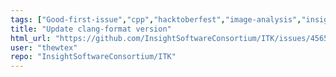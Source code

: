 ```yaml
---
tags: ["Good-first-issue","cpp","hacktoberfest","image-analysis","insight-toolkit","itk","medical-imaging","numfocus","open-science","open-source","python","reproducible-research","scientific-computing","typeInfrastructure","typeStyle"]
title: "Update clang-format version"
html_url: "https://github.com/InsightSoftwareConsortium/ITK/issues/4565"
user: "thewtex"
repo: "InsightSoftwareConsortium/ITK"
---
```


